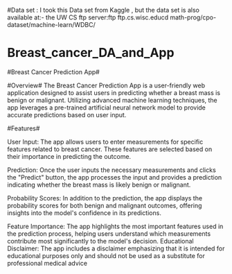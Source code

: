 #Data set :
I took this Data set from Kaggle , but the data set is also available at:-
the UW CS ftp server:ftp ftp.cs.wisc.educd math-prog/cpo-dataset/machine-learn/WDBC/

# Breast_cancer_DA_and_App
#Breast Cancer Prediction App#

#Overview#
The Breast Cancer Prediction App is a user-friendly web application designed to assist users in predicting whether a breast mass is benign or malignant. Utilizing advanced machine learning techniques, the app leverages a pre-trained artificial neural network model to provide accurate predictions based on user input.

#Features#

User Input:
The app allows users to enter measurements for specific features related to breast cancer. These features are selected based on their importance in predicting the outcome.

Prediction:
Once the user inputs the necessary measurements and clicks the "Predict" button, the app processes the input and provides a prediction indicating whether the breast mass is likely benign or malignant.

Probability Scores:
In addition to the prediction, the app displays the probability scores for both benign and malignant outcomes, offering insights into the model's confidence in its predictions.

Feature Importance:
The app highlights the most important features used in the prediction process, helping users understand which measurements contribute most significantly to the model's decision.
Educational Disclaimer: The app includes a disclaimer emphasizing that it is intended for educational purposes only and should not be used as a substitute for professional medical advice
